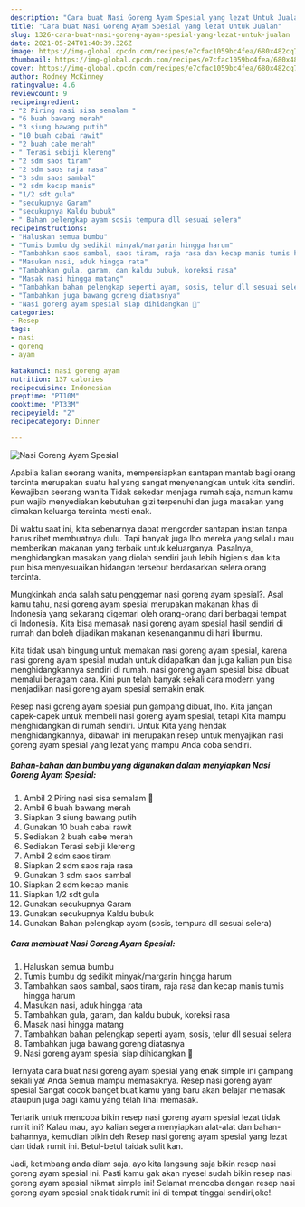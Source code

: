 ```yaml
---
description: "Cara buat Nasi Goreng Ayam Spesial yang lezat Untuk Jualan"
title: "Cara buat Nasi Goreng Ayam Spesial yang lezat Untuk Jualan"
slug: 1326-cara-buat-nasi-goreng-ayam-spesial-yang-lezat-untuk-jualan
date: 2021-05-24T01:40:39.326Z
image: https://img-global.cpcdn.com/recipes/e7cfac1059bc4fea/680x482cq70/nasi-goreng-ayam-spesial-foto-resep-utama.jpg
thumbnail: https://img-global.cpcdn.com/recipes/e7cfac1059bc4fea/680x482cq70/nasi-goreng-ayam-spesial-foto-resep-utama.jpg
cover: https://img-global.cpcdn.com/recipes/e7cfac1059bc4fea/680x482cq70/nasi-goreng-ayam-spesial-foto-resep-utama.jpg
author: Rodney McKinney
ratingvalue: 4.6
reviewcount: 9
recipeingredient:
- "2 Piring nasi sisa semalam "
- "6 buah bawang merah"
- "3 siung bawang putih"
- "10 buah cabai rawit"
- "2 buah cabe merah"
- " Terasi sebiji klereng"
- "2 sdm saos tiram"
- "2 sdm saos raja rasa"
- "3 sdm saos sambal"
- "2 sdm kecap manis"
- "1/2 sdt gula"
- "secukupnya Garam"
- "secukupnya Kaldu bubuk"
- " Bahan pelengkap ayam sosis tempura dll sesuai selera"
recipeinstructions:
- "Haluskan semua bumbu"
- "Tumis bumbu dg sedikit minyak/margarin hingga harum"
- "Tambahkan saos sambal, saos tiram, raja rasa dan kecap manis tumis hingga harum"
- "Masukan nasi, aduk hingga rata"
- "Tambahkan gula, garam, dan kaldu bubuk, koreksi rasa"
- "Masak nasi hingga matang"
- "Tambahkan bahan pelengkap seperti ayam, sosis, telur dll sesuai selera"
- "Tambahkan juga bawang goreng diatasnya"
- "Nasi goreng ayam spesial siap dihidangkan 🤗"
categories:
- Resep
tags:
- nasi
- goreng
- ayam

katakunci: nasi goreng ayam 
nutrition: 137 calories
recipecuisine: Indonesian
preptime: "PT10M"
cooktime: "PT33M"
recipeyield: "2"
recipecategory: Dinner

---
```



![Nasi Goreng Ayam Spesial](https://img-global.cpcdn.com/recipes/e7cfac1059bc4fea/680x482cq70/nasi-goreng-ayam-spesial-foto-resep-utama.jpg)

Apabila kalian seorang wanita, mempersiapkan santapan mantab bagi orang tercinta merupakan suatu hal yang sangat menyenangkan untuk kita sendiri. Kewajiban seorang  wanita Tidak sekedar menjaga rumah saja, namun kamu pun wajib menyediakan kebutuhan gizi terpenuhi dan juga masakan yang dimakan keluarga tercinta mesti enak.

Di waktu  saat ini, kita sebenarnya dapat mengorder santapan instan tanpa harus ribet membuatnya dulu. Tapi banyak juga lho mereka yang selalu mau memberikan makanan yang terbaik untuk keluarganya. Pasalnya, menghidangkan masakan yang diolah sendiri jauh lebih higienis dan kita pun bisa menyesuaikan hidangan tersebut berdasarkan selera orang tercinta. 



Mungkinkah anda salah satu penggemar nasi goreng ayam spesial?. Asal kamu tahu, nasi goreng ayam spesial merupakan makanan khas di Indonesia yang sekarang digemari oleh orang-orang dari berbagai tempat di Indonesia. Kita bisa memasak nasi goreng ayam spesial hasil sendiri di rumah dan boleh dijadikan makanan kesenanganmu di hari liburmu.

Kita tidak usah bingung untuk memakan nasi goreng ayam spesial, karena nasi goreng ayam spesial mudah untuk didapatkan dan juga kalian pun bisa menghidangkannya sendiri di rumah. nasi goreng ayam spesial bisa dibuat memalui beragam cara. Kini pun telah banyak sekali cara modern yang menjadikan nasi goreng ayam spesial semakin enak.

Resep nasi goreng ayam spesial pun gampang dibuat, lho. Kita jangan capek-capek untuk membeli nasi goreng ayam spesial, tetapi Kita mampu menghidangkan di rumah sendiri. Untuk Kita yang hendak menghidangkannya, dibawah ini merupakan resep untuk menyajikan nasi goreng ayam spesial yang lezat yang mampu Anda coba sendiri.

<!--inarticleads1-->

##### Bahan-bahan dan bumbu yang digunakan dalam menyiapkan Nasi Goreng Ayam Spesial:

1. Ambil 2 Piring nasi sisa semalam 🤭
1. Ambil 6 buah bawang merah
1. Siapkan 3 siung bawang putih
1. Gunakan 10 buah cabai rawit
1. Sediakan 2 buah cabe merah
1. Sediakan  Terasi sebiji klereng
1. Ambil 2 sdm saos tiram
1. Siapkan 2 sdm saos raja rasa
1. Gunakan 3 sdm saos sambal
1. Siapkan 2 sdm kecap manis
1. Siapkan 1/2 sdt gula
1. Gunakan secukupnya Garam
1. Gunakan secukupnya Kaldu bubuk
1. Gunakan  Bahan pelengkap ayam (sosis, tempura dll sesuai selera)




<!--inarticleads2-->

##### Cara membuat Nasi Goreng Ayam Spesial:

1. Haluskan semua bumbu
1. Tumis bumbu dg sedikit minyak/margarin hingga harum
1. Tambahkan saos sambal, saos tiram, raja rasa dan kecap manis tumis hingga harum
1. Masukan nasi, aduk hingga rata
1. Tambahkan gula, garam, dan kaldu bubuk, koreksi rasa
1. Masak nasi hingga matang
1. Tambahkan bahan pelengkap seperti ayam, sosis, telur dll sesuai selera
1. Tambahkan juga bawang goreng diatasnya
1. Nasi goreng ayam spesial siap dihidangkan 🤗




Ternyata cara buat nasi goreng ayam spesial yang enak simple ini gampang sekali ya! Anda Semua mampu memasaknya. Resep nasi goreng ayam spesial Sangat cocok banget buat kamu yang baru akan belajar memasak ataupun juga bagi kamu yang telah lihai memasak.

Tertarik untuk mencoba bikin resep nasi goreng ayam spesial lezat tidak rumit ini? Kalau mau, ayo kalian segera menyiapkan alat-alat dan bahan-bahannya, kemudian bikin deh Resep nasi goreng ayam spesial yang lezat dan tidak rumit ini. Betul-betul taidak sulit kan. 

Jadi, ketimbang anda diam saja, ayo kita langsung saja bikin resep nasi goreng ayam spesial ini. Pasti kamu gak akan nyesel sudah bikin resep nasi goreng ayam spesial nikmat simple ini! Selamat mencoba dengan resep nasi goreng ayam spesial enak tidak rumit ini di tempat tinggal sendiri,oke!.

